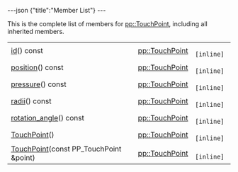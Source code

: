 ---json {"title":"Member List"} ---

This is the complete list of members for <a href="/docs/native-client/pepper_stable/cpp/classpp_1_1_touch_point/" class="el">pp::TouchPoint</a>, including all inherited members.

<table><tbody><tr class="odd"><td><a href="/docs/native-client/pepper_stable/cpp/classpp_1_1_touch_point#a9bc0e1ce3579b52927da1104646b994b" class="el">id</a>() const</td><td><a href="/docs/native-client/pepper_stable/cpp/classpp_1_1_touch_point/" class="el">pp::TouchPoint</a></td><td><code> [inline]</code></td></tr><tr class="even"><td><a href="/docs/native-client/pepper_stable/cpp/classpp_1_1_touch_point#aa4a407b747e9c523844eba4aaf861773" class="el">position</a>() const</td><td><a href="/docs/native-client/pepper_stable/cpp/classpp_1_1_touch_point/" class="el">pp::TouchPoint</a></td><td><code> [inline]</code></td></tr><tr class="odd"><td><a href="/docs/native-client/pepper_stable/cpp/classpp_1_1_touch_point#a4e09d5e4a892da9f6b32c9986a25376c" class="el">pressure</a>() const</td><td><a href="/docs/native-client/pepper_stable/cpp/classpp_1_1_touch_point/" class="el">pp::TouchPoint</a></td><td><code> [inline]</code></td></tr><tr class="even"><td><a href="/docs/native-client/pepper_stable/cpp/classpp_1_1_touch_point#a92f3376a9db010e20bed4a5fe3e42f0f" class="el">radii</a>() const</td><td><a href="/docs/native-client/pepper_stable/cpp/classpp_1_1_touch_point/" class="el">pp::TouchPoint</a></td><td><code> [inline]</code></td></tr><tr class="odd"><td><a href="/docs/native-client/pepper_stable/cpp/classpp_1_1_touch_point#a82c6f0f579e30d37d0f14cdbb3ca9177" class="el">rotation_angle</a>() const</td><td><a href="/docs/native-client/pepper_stable/cpp/classpp_1_1_touch_point/" class="el">pp::TouchPoint</a></td><td><code> [inline]</code></td></tr><tr class="even"><td><a href="/docs/native-client/pepper_stable/cpp/classpp_1_1_touch_point#a76b04de6cd756e80d3b039988faed697" class="el">TouchPoint</a>()</td><td><a href="/docs/native-client/pepper_stable/cpp/classpp_1_1_touch_point/" class="el">pp::TouchPoint</a></td><td><code> [inline]</code></td></tr><tr class="odd"><td><a href="/docs/native-client/pepper_stable/cpp/classpp_1_1_touch_point#affadca4389137e288a0a9a53019a2211" class="el">TouchPoint</a>(const PP_TouchPoint &amp;point)</td><td><a href="/docs/native-client/pepper_stable/cpp/classpp_1_1_touch_point/" class="el">pp::TouchPoint</a></td><td><code> [inline]</code></td></tr></tbody></table>
